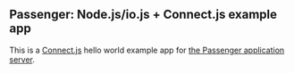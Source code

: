 ## Passenger: Node.js/io.js + Connect.js example app

This is a [Connect.js](https://github.com/senchalabs/connect) hello world example app for [the Passenger application server](https://www.phusionpassenger.com/).
